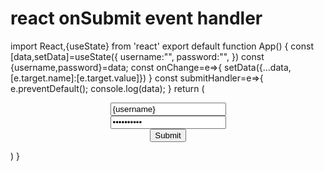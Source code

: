 # react onSubmit event handler
import React,{useState} from 'react'
export default function App() {
  const [data,setData]=useState({
    username:"",
    password:"",
  })
  const {username,password}=data;
  const onChange=e=>{
    setData({...data,[e.target.name]:[e.target.value]})
  }
  const submitHandler=e=>{
      e.preventDefault();
      console.log(data);
    }
  return (
    <div>
      <center>
        <form onSubmit={submitHandler}>
          <input type='text' name="username" value={username}
          onChange={onChange} placeholder='Username'/><br/>
          <input type="password" name="password" value={password}
          onChange={onChange} placeholder='Password'/><br/>
          <input type="submit" name="submit" />
        </form>
      </center>
    </div>
  )
}
